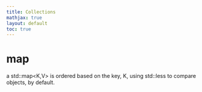 ```yaml
---
title: Collections
mathjax: true
layout: default
toc: true
---
```





# map

a std::map<K,V> is ordered based on the key, K, using std::less<K> to compare objects, by default.

